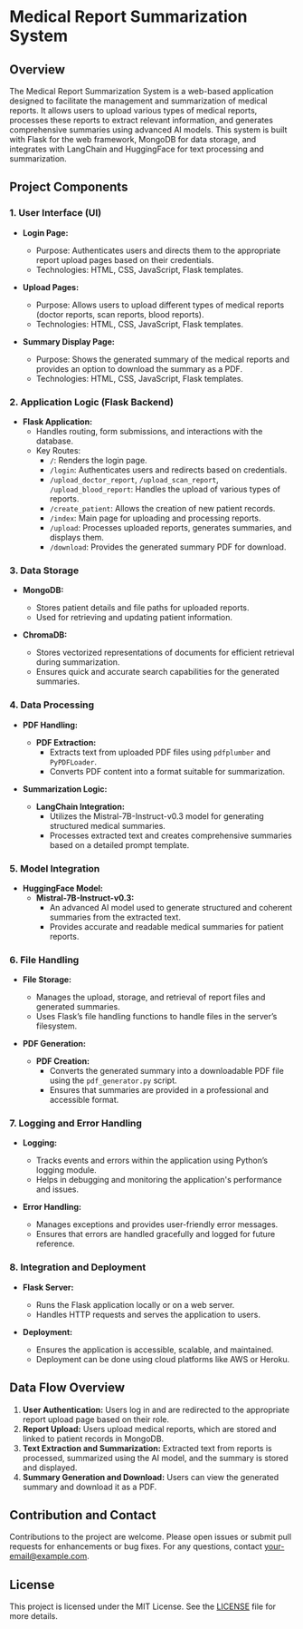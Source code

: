 # Medical Report Summarization System

## Overview

The Medical Report Summarization System is a web-based application designed to facilitate the management and summarization of medical reports. It allows users to upload various types of medical reports, processes these reports to extract relevant information, and generates comprehensive summaries using advanced AI models. This system is built with Flask for the web framework, MongoDB for data storage, and integrates with LangChain and HuggingFace for text processing and summarization.

## Project Components

### 1. User Interface (UI)

- **Login Page:** 
  - Purpose: Authenticates users and directs them to the appropriate report upload pages based on their credentials.
  - Technologies: HTML, CSS, JavaScript, Flask templates.

- **Upload Pages:** 
  - Purpose: Allows users to upload different types of medical reports (doctor reports, scan reports, blood reports).
  - Technologies: HTML, CSS, JavaScript, Flask templates.

- **Summary Display Page:** 
  - Purpose: Shows the generated summary of the medical reports and provides an option to download the summary as a PDF.
  - Technologies: HTML, CSS, JavaScript, Flask templates.

### 2. Application Logic (Flask Backend)

- **Flask Application:**
  - Handles routing, form submissions, and interactions with the database.
  - Key Routes:
    - `/`: Renders the login page.
    - `/login`: Authenticates users and redirects based on credentials.
    - `/upload_doctor_report`, `/upload_scan_report`, `/upload_blood_report`: Handles the upload of various types of reports.
    - `/create_patient`: Allows the creation of new patient records.
    - `/index`: Main page for uploading and processing reports.
    - `/upload`: Processes uploaded reports, generates summaries, and displays them.
    - `/download`: Provides the generated summary PDF for download.

### 3. Data Storage

- **MongoDB:**
  - Stores patient details and file paths for uploaded reports.
  - Used for retrieving and updating patient information.

- **ChromaDB:**
  - Stores vectorized representations of documents for efficient retrieval during summarization.
  - Ensures quick and accurate search capabilities for the generated summaries.

### 4. Data Processing

- **PDF Handling:**
  - **PDF Extraction:** 
    - Extracts text from uploaded PDF files using `pdfplumber` and `PyPDFLoader`.
    - Converts PDF content into a format suitable for summarization.

- **Summarization Logic:**
  - **LangChain Integration:**
    - Utilizes the Mistral-7B-Instruct-v0.3 model for generating structured medical summaries.
    - Processes extracted text and creates comprehensive summaries based on a detailed prompt template.

### 5. Model Integration

- **HuggingFace Model:**
  - **Mistral-7B-Instruct-v0.3:** 
    - An advanced AI model used to generate structured and coherent summaries from the extracted text.
    - Provides accurate and readable medical summaries for patient reports.

### 6. File Handling

- **File Storage:**
  - Manages the upload, storage, and retrieval of report files and generated summaries.
  - Uses Flask’s file handling functions to handle files in the server’s filesystem.

- **PDF Generation:**
  - **PDF Creation:**
    - Converts the generated summary into a downloadable PDF file using the `pdf_generator.py` script.
    - Ensures that summaries are provided in a professional and accessible format.

### 7. Logging and Error Handling

- **Logging:**
  - Tracks events and errors within the application using Python’s logging module.
  - Helps in debugging and monitoring the application's performance and issues.

- **Error Handling:**
  - Manages exceptions and provides user-friendly error messages.
  - Ensures that errors are handled gracefully and logged for future reference.

### 8. Integration and Deployment

- **Flask Server:**
  - Runs the Flask application locally or on a web server.
  - Handles HTTP requests and serves the application to users.

- **Deployment:**
  - Ensures the application is accessible, scalable, and maintained.
  - Deployment can be done using cloud platforms like AWS or Heroku.

## Data Flow Overview

1. **User Authentication:** Users log in and are redirected to the appropriate report upload page based on their role.
2. **Report Upload:** Users upload medical reports, which are stored and linked to patient records in MongoDB.
3. **Text Extraction and Summarization:** Extracted text from reports is processed, summarized using the AI model, and the summary is stored and displayed.
4. **Summary Generation and Download:** Users can view the generated summary and download it as a PDF.

## Contribution and Contact

Contributions to the project are welcome. Please open issues or submit pull requests for enhancements or bug fixes. For any questions, contact [your-email@example.com](mailto:your-email@example.com).

## License

This project is licensed under the MIT License. See the [LICENSE](LICENSE) file for more details.
